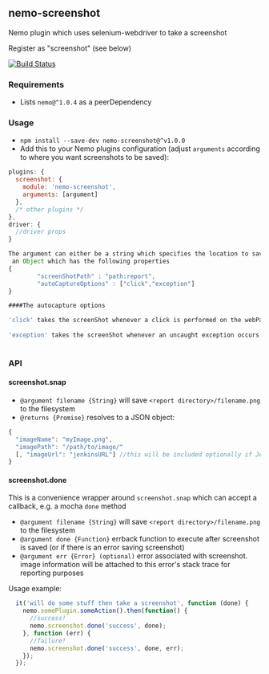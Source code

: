 ## nemo-screenshot

Nemo plugin which uses selenium-webdriver to take a screenshot

Register as "screenshot" (see below)

[![Build Status](https://travis-ci.org/paypal/nemo-screenshot.svg?branch=master)](https://travis-ci.org/paypal/nemo-screenshot)

### Requirements

* Lists `nemo@^1.0.4` as a peerDependency

### Usage

* `npm install --save-dev nemo-screenshot@^v1.0.0`
* Add this to your Nemo plugins configuration (adjust `arguments` according to where you want screenshots to be saved):
```javascript
plugins: {
  screenshot: {
    module: 'nemo-screenshot',
    arguments: [argument]
  },
  /* other plugins */
},
driver: {
  //driver props
}

The argument can either be a string which specifies the location to save the screenShots like  'path:report' or 
 an Object which has the following properties
{
        "screenShotPath" : "path:report",
        "autoCaptureOptions" : ["click","exception"]
}

####The autocapture options

'click' takes the screenShot whenever a click is performed on the webPage
  
'exception' takes the screenShot whenever an uncaught exception occurs  
   

```

### API

#### screenshot.snap

* `@argument filename {String}` will save `<report directory>/filename.png` to the filesystem
* `@returns {Promise}` resolves to a JSON object:

```javascript
{
  "imageName": "myImage.png",
  "imagePath": "/path/to/image/"
  [, "imageUrl": "jenkinsURL"] //this will be included optionally if Jenkins environment variables are present
}
```

#### screenshot.done

This is a convenience wrapper around `screenshot.snap` which can accept a callback, e.g. a mocha `done` method

* `@argument filename {String}` will save `<report directory>/filename.png` to the filesystem
* `@argument done {Function}` errback function to execute after screenshot is saved (or if there is an error saving screenshot)
* `@argument err {Error} (optional)` error associated with screenshot. image information will be attached to this error's stack trace for reporting purposes

Usage example:

```javascript
  it('will do some stuff then take a screenshot', function (done) {
    nemo.somePlugin.someAction().then(function() {
      //success!
      nemo.screenshot.done('success', done);
    }, function (err) {
      //failure!
      nemo.screenshot.done('success', done, err);
    });
  });
```
